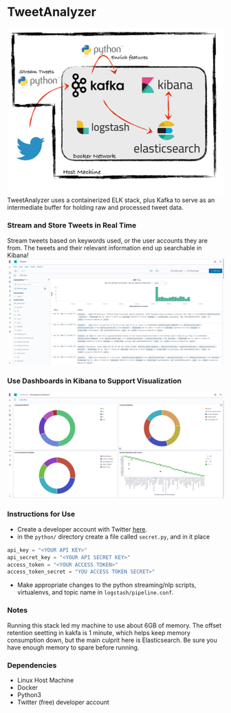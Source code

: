 # TweetAnalyzer
![Arch](images/arch_diagram.png)
TweetAnalyzer uses a containerized ELK stack, plus Kafka to serve as an intermediate buffer for holding raw and processed tweet data.

### Stream and Store Tweets in Real Time

Stream tweets based on keywords used, or the user accounts they are from. The tweets and their relevant information end up searchable in Kibana! 
![Kibana example](images/kibana_example2.png)

### Use Dashboards in Kibana to Support Visualization
![Dashboard example](images/dashboard_example2.png)

### Instructions for Use
- Create a developer account with Twitter [here](https://developer.twitter.com/en/apply-for-access).
- in the `python/` directory create a file called `secret.py`, and in it place
```python
api_key = "<YOUR API KEY>"
api_secret_key = "<YOUR API SECRET KEY>"
access_token = "<YOUR ACCESS TOKEN>"
access_token_secret = "YOU ACCESS TOKEN SECRET>"
```
- Make appropriate changes to the python streaming/nlp scripts, virtualenvs, and topic name in `logstash/pipeline.conf`.

### Notes
Running this stack led my machine to use about 6GB of memory. The offset retention seetting in kakfa is 1 minute, which helps keep memory consumption down, but the main culprit here is Elasticsearch. Be sure you have enough memory to spare before running.

### Dependencies
- Linux Host Machine
- Docker
- Python3
- Twitter (free) developer account
